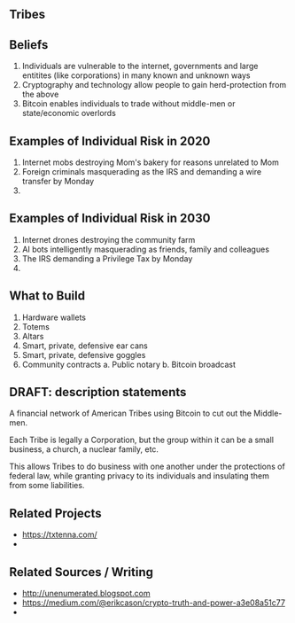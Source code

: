 Tribes
--------------

## Beliefs
1. Individuals are vulnerable to the internet, governments and large entitites (like corporations) in many known and unknown ways
2. Cryptography and technology allow people to gain herd-protection from the above
3. Bitcoin enables individuals to trade without middle-men or state/economic overlords


## Examples of Individual Risk in 2020
1. Internet mobs destroying Mom's bakery for reasons unrelated to Mom
2. Foreign criminals masquerading as the IRS and demanding a wire transfer by Monday
3. 


## Examples of Individual Risk in 2030
1. Internet drones destroying the community farm
2. AI bots intelligently masquerading as friends, family and colleagues
3. The IRS demanding a Privilege Tax by Monday
4. 


## What to Build
1. Hardware wallets
2. Totems
3. Altars
4. Smart, private, defensive ear cans
5. Smart, private, defensive goggles
6. Community contracts
    a. Public notary
    b. Bitcoin broadcast


## DRAFT: description statements
A financial network of American Tribes using Bitcoin to cut out the Middle-men.

Each Tribe is legally a Corporation, but the group within it can be a small business, a church, a nuclear family, etc.

This allows Tribes to do business with one another under the protections of federal law, while granting privacy to its individuals and insulating them from some liabilities.


## Related Projects
- https://txtenna.com/
- 

## Related Sources / Writing
- http://unenumerated.blogspot.com
- https://medium.com/@erikcason/crypto-truth-and-power-a3e08a51c77
- 
